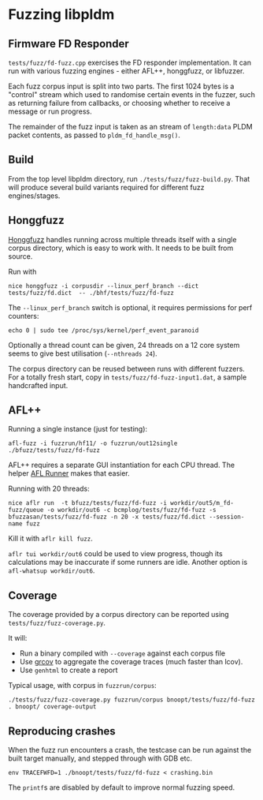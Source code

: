 # Fuzzing libpldm

## Firmware FD Responder

`tests/fuzz/fd-fuzz.cpp` exercises the FD responder implementation. It can run
with various fuzzing engines - either AFL++, honggfuzz, or libfuzzer.

Each fuzz corpus input is split into two parts. The first 1024 bytes is a
"control" stream which used to randomise certain events in the fuzzer, such as
returning failure from callbacks, or choosing whether to receive a message or
run progress.

The remainder of the fuzz input is taken as an stream of `length:data` PLDM
packet contents, as passed to `pldm_fd_handle_msg()`.

## Build

From the top level libpldm directory, run `./tests/fuzz/fuzz-build.py`. That
will produce several build variants required for different fuzz engines/stages.

## Honggfuzz

[Honggfuzz](https://github.com/google/honggfuzz) handles running across multiple
threads itself with a single corpus directory, which is easy to work with. It
needs to be built from source.

Run with

```
nice honggfuzz -i corpusdir --linux_perf_branch --dict tests/fuzz/fd.dict  -- ./bhf/tests/fuzz/fd-fuzz
```

The `--linux_perf_branch` switch is optional, it requires permissions for perf
counters:

```
echo 0 | sudo tee /proc/sys/kernel/perf_event_paranoid
```

Optionally a thread count can be given, 24 threads on a 12 core system seems to
give best utilisation (`--nthreads 24`).

The corpus directory can be reused between runs with different fuzzers. For a
totally fresh start, copy in `tests/fuzz/fd-fuzz-input1.dat`, a sample
handcrafted input.

## AFL++

Running a single instance (just for testing):

```
afl-fuzz -i fuzzrun/hf11/ -o fuzzrun/out12single ./bfuzz/tests/fuzz/fd-fuzz
```

AFL++ requires a separate GUI instantiation for each CPU thread. The helper
[AFL Runner](https://github.com/0xricksanchez/afl_runner) makes that easier.

Running with 20 threads:

```
nice aflr run  -t bfuzz/tests/fuzz/fd-fuzz -i workdir/out5/m_fd-fuzz/queue -o workdir/out6 -c bcmplog/tests/fuzz/fd-fuzz -s bfuzzasan/tests/fuzz/fd-fuzz -n 20 -x tests/fuzz/fd.dict --session-name fuzz
```

Kill it with `aflr kill fuzz`.

`aflr tui workdir/out6` could be used to view progress, though its calculations
may be inaccurate if some runners are idle. Another option is
`afl-whatsup workdir/out6`.

## Coverage

The coverage provided by a corpus directory can be reported using
`tests/fuzz/fuzz-coverage.py`.

It will:

- Run a binary compiled with `--coverage` against each corpus file
- Use [grcov](https://github.com/mozilla/grcov) to aggregate the coverage traces
  (much faster than lcov).
- Use `genhtml` to create a report

Typical usage, with corpus in `fuzzrun/corpus`:

```
./tests/fuzz/fuzz-coverage.py fuzzrun/corpus bnoopt/tests/fuzz/fd-fuzz . bnoopt/ coverage-output
```

## Reproducing crashes

When the fuzz run encounters a crash, the testcase can be run against the built
target manually, and stepped through with GDB etc.

```
env TRACEFWFD=1 ./bnoopt/tests/fuzz/fd-fuzz < crashing.bin
```

The `printf`s are disabled by default to improve normal fuzzing speed.
